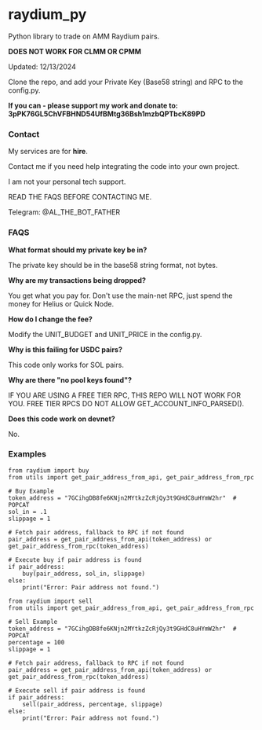 # raydium_py

Python library to trade on AMM Raydium pairs. 

**DOES NOT WORK FOR CLMM OR CPMM**

Updated: 12/13/2024

Clone the repo, and add your Private Key (Base58 string) and RPC to the config.py.

**If you can - please support my work and donate to: 3pPK76GL5ChVFBHND54UfBMtg36Bsh1mzbQPTbcK89PD**

### Contact

My services are for **hire**. 

Contact me if you need help integrating the code into your own project. 

I am not your personal tech support. 

READ THE FAQS BEFORE CONTACTING ME. 

Telegram: @AL_THE_BOT_FATHER

### FAQS

**What format should my private key be in?** 

The private key should be in the base58 string format, not bytes. 

**Why are my transactions being dropped?** 

You get what you pay for. Don't use the main-net RPC, just spend the money for Helius or Quick Node.

**How do I change the fee?** 

Modify the UNIT_BUDGET and UNIT_PRICE in the config.py. 

**Why is this failing for USDC pairs?** 

This code only works for SOL pairs. 

**Why are there "no pool keys found"?** 

IF YOU ARE USING A FREE TIER RPC, THIS REPO WILL NOT WORK FOR YOU. FREE TIER RPCS DO NOT ALLOW GET_ACCOUNT_INFO_PARSED().

**Does this code work on devnet?**

No. 

### Examples

```
from raydium import buy
from utils import get_pair_address_from_api, get_pair_address_from_rpc

# Buy Example
token_address = "7GCihgDB8fe6KNjn2MYtkzZcRjQy3t9GHdC8uHYmW2hr"  # POPCAT
sol_in = .1
slippage = 1 

# Fetch pair address, fallback to RPC if not found
pair_address = get_pair_address_from_api(token_address) or get_pair_address_from_rpc(token_address)

# Execute buy if pair address is found
if pair_address:
    buy(pair_address, sol_in, slippage)
else:
    print("Error: Pair address not found.")
```

```
from raydium import sell
from utils import get_pair_address_from_api, get_pair_address_from_rpc

# Sell Example
token_address = "7GCihgDB8fe6KNjn2MYtkzZcRjQy3t9GHdC8uHYmW2hr"  # POPCAT
percentage = 100
slippage = 1

# Fetch pair address, fallback to RPC if not found
pair_address = get_pair_address_from_api(token_address) or get_pair_address_from_rpc(token_address)

# Execute sell if pair address is found
if pair_address:
    sell(pair_address, percentage, slippage)
else:
    print("Error: Pair address not found.")
```

